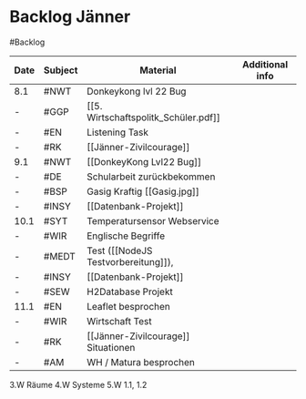 # Backlog Jänner
#Backlog

| Date | Subject | Material                             | Additional info |
| ---- | ------- | ------------------------------------ | --------------- |
| 8.1  | #NWT    | Donkeykong lvl 22 Bug                |                 |
| -    | #GGP    | [[5. Wirtschaftspolitk_Schüler.pdf]] |                 |
| -    | #EN     | Listening Task                       |                 |
| -    | #RK     | [[Jänner-Zivilcourage]]              |                 |
| 9.1  | #NWT    | [[DonkeyKong Lvl22 Bug]]             |                 |
| -    | #DE     | Schularbeit zurückbekommen           |                 |
| -    | #BSP    | Gasig Kraftig [[Gasig.jpg]]          |                 |
| -    | #INSY   | [[Datenbank-Projekt]]                |                 |
| 10.1 | #SYT    | Temperatursensor Webservice          |                 |
| -    | #WIR    | Englische Begriffe                   |                 |
| -    | #MEDT   | Test ([[NodeJS Testvorbereitung]]),  |                 |
| -    | #INSY   | [[Datenbank-Projekt]]                |                 |
| -    | #SEW    | H2Database Projekt                   |                 |
| 11.1 | #EN     | Leaflet besprochen                   |                 |
| -    | #WIR    | Wirtschaft Test                      |                 |
| -    | #RK     | [[Jänner-Zivilcourage]] Situationen  |                 |
| -    | #AM        | WH / Matura besprochen                                     |                 |



3.W Räume
4.W Systeme
5.W 1.1, 1.2